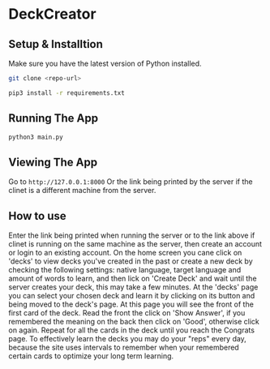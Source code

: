 # DeckCreator

## Setup & Installtion

Make sure you have the latest version of Python installed.

```bash
git clone <repo-url>
```

```bash
pip3 install -r requirements.txt
```

## Running The App

```bash
python3 main.py
```

## Viewing The App

Go to `http://127.0.0.1:8000`
Or the link being printed by the server if the clinet is a different machine from the server.


## How to use

Enter the link being printed when running the server or to the link above if clinet is running on the same machine as the server, then create an account or login to an existing account. 
On the home screen you cane click on 'decks' to view decks you've created in the past or create a new deck by checking the following settings: native language, target language and amount of words to learn, and then lick on 'Create Deck' and wait until the server creates your deck, this may take a few minutes.
At the 'decks' page you can select your chosen deck and learn it by clicking on its button and being moved to the deck's page.
At this page you will see the front of the first card of the deck. Read the front the click on 'Show Answer', if you remembered the meaning on the back then click on 'Good', otherwise click on again. Repeat for all the cards in the deck until you reach the Congrats page. To effectively learn the decks you may do your "reps" every day, because the site uses intervals to remember when your remembered certain cards to optimize your long term learning.